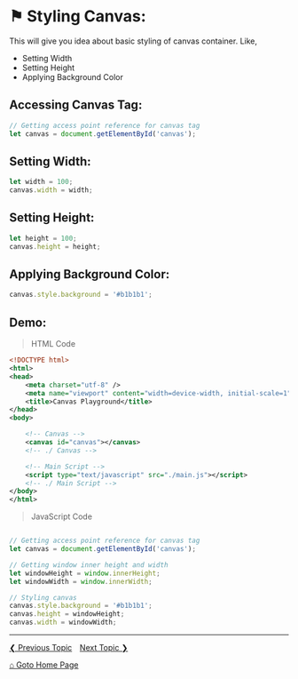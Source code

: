# &#9873; Styling Canvas:

This will give you idea about basic styling of canvas container. Like,
- Setting Width
- Setting Height
- Applying Background Color

## Accessing Canvas Tag:

```js
// Getting access point reference for canvas tag
let canvas = document.getElementById('canvas');
```

## Setting Width:

```js
let width = 100;
canvas.width = width;
```

## Setting Height:

```js
let height = 100;
canvas.height = height;
```


## Applying Background Color:

```js
canvas.style.background = '#b1b1b1';
```

## Demo:

> HTML Code 

```xml
<!DOCTYPE html>
<html>
<head>
	<meta charset="utf-8" />
	<meta name="viewport" content="width=device-width, initial-scale=1" />
	<title>Canvas Playground</title>
</head>
<body>

	<!-- Canvas -->
	<canvas id="canvas"></canvas>
	<!-- ./ Canvas -->

	<!-- Main Script -->
	<script type="text/javascript" src="./main.js"></script>
	<!-- ./ Main Script -->
</body>
</html>
```

> JavaScript Code

```js

// Getting access point reference for canvas tag
let canvas = document.getElementById('canvas');

// Getting window inner height and width
let windowHeight = window.innerHeight;
let windowWidth = window.innerWidth;

// Styling canvas
canvas.style.background = '#b1b1b1';
canvas.height = windowHeight;
canvas.width = windowWidth;

```

---

[&#10094; Previous Topic](./usage-guide.md)&emsp;[Next Topic &#10095;](./drawing-shapes.md)

[&#8962; Goto Home Page](../README.md)